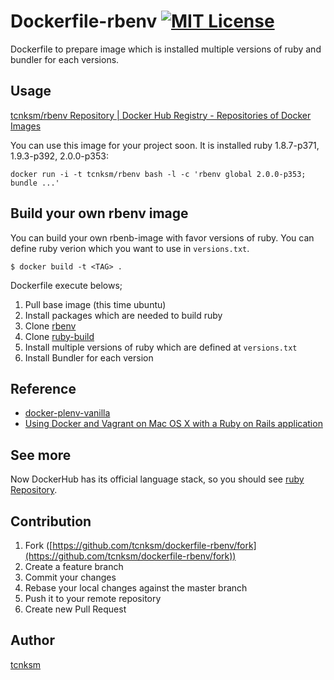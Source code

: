 Dockerfile-rbenv [![MIT License](http://img.shields.io/badge/license-MIT-blue.svg?style=flat)](https://github.com/tcnksm/dockerfile-rbenv/blob/master/LICENCE)
====

Dockerfile to prepare image which is installed multiple versions of ruby and bundler for each versions. 

## Usage

[tcnksm/rbenv Repository | Docker Hub Registry - Repositories of Docker Images](https://registry.hub.docker.com/u/tcnksm/rbenv/)

You can use this image for your project soon. It is installed ruby 1.8.7-p371, 1.9.3-p392, 2.0.0-p353:

```
docker run -i -t tcnksm/rbenv bash -l -c 'rbenv global 2.0.0-p353; bundle ...'
```

## Build your own rbenv image

You can build your own rbenb-image with favor versions of ruby. You can define ruby verion which you want to use in `versions.txt`.

```
$ docker build -t <TAG> .
```

Dockerfile execute belows;

1. Pull base image (this time ubuntu)
1. Install packages which are needed to build ruby
1. Clone [rbenv](https://github.com/sstephenson/rbenv)
1. Clone [ruby-build](https://github.com/sstephenson/ruby-build)
1. Install multiple versions of ruby which are defined at `versions.txt`
1. Install Bundler for each version

## Reference

- [docker-plenv-vanilla](https://github.com/miyagawa/docker-plenv-vanilla)
- [Using Docker and Vagrant on Mac OS X with a Ruby on Rails application](http://blog.powpark.com/2013/11/11/using-docker-and-vagrant-on-mac-osx-for-a-ruby-on-rails-app/)

## See more

Now DockerHub has its official language stack, so you should see [ruby Repository](https://registry.hub.docker.com/_/ruby/). 

## Contribution

1. Fork ([https://github.com/tcnksm/dockerfile-rbenv/fork](https://github.com/tcnksm/dockerfile-rbenv/fork))
1. Create a feature branch
1. Commit your changes
1. Rebase your local changes against the master branch
1. Push it to your remote repository
1. Create new Pull Request

## Author

[tcnksm](https://github.com/tcnksm)
